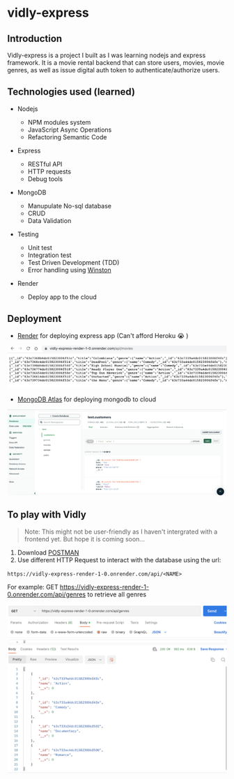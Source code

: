 # vidly-express

## Introduction 

Vidly-express is a project I built as I was learning nodejs and express framework. It is a movie rental backend that can store users, movies, movie genres, as well as issue digital auth token to authenticate/authorize users. 

## Technologies used (learned)

- Nodejs 
    - NPM modules system 
    - JavaScript Async Operations 
    - Refactoring Semantic Code 
- Express 
    - RESTful API   
    - HTTP requests 
    - Debug tools
- MongoDB 
    - Manupulate No-sql database 
    - CRUD 
    - Data Validation 
- Testing 
    - Unit test 
    - Integration test 
    - Test Driven Development (TDD)
    - Error handling using [Winston](https://www.npmjs.com/package/winston)

- Render 
    - Deploy app to the cloud 

## Deployment 

- <a href="https://render.com/" target="__blank">Render</a> for deploying express app (Can't afford Heroku :sob: )

<img src="/assets/api-test.png" alt="render">

- <a href="https://www.mongodb.com/atlas/database" target="__blank">MongoDB Atlas</a> for deploying mongodb to cloud 

<img src="/assets/mongo-atlas.png" alt="mongo-atlas">

## To play with Vidly

> Note: This might not be user-friendly as I haven't intergrated with a frontend yet. But hope it is coming soon... 

1. Download [POSTMAN](https://www.postman.com/)
2. Use different HTTP Request to interact with the database using the url: 

`https://vidly-express-render-1-0.onrender.com/api/<NAME>`


For example: 
GET https://vidly-express-render-1-0.onrender.com/api/genres to retrieve all genres 

![postman](/assets/postman.png)
